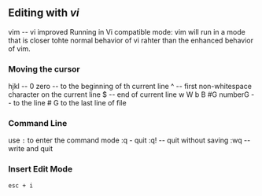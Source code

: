 ## Editing with *vi*
vim -- vi improved
Running in Vi compatible mode: vim will run in a mode that is closer tohte normal behavior of vi rahter than the enhanced behavior of vim.

### Moving the cursor
hjkl -- 
0 zero -- to the beginning of th current line
^ -- first non-whitespace character on the current line
$ -- end of current line
w
W
b
B
#G numberG -- to the line #
G to the last line of file

### Command Line
use `:` to enter the command mode
:q - quit
:q! -- quit without saving
:wq -- write and quit

### Insert Edit Mode
 `esc + i`